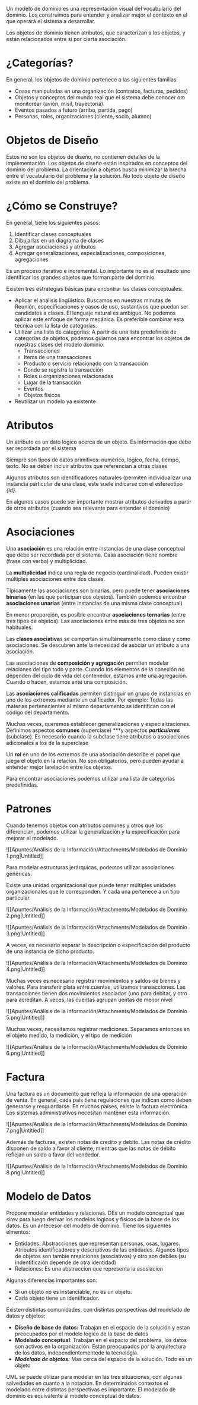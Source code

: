 Un modelo de dominio es una representación visual del vocabulario del dominio.  Los construimos para entender y analizar mejor el contexto en el que operará el sistema a desarrollar.

Los objetos de dominio tienen atributos, que caracterizan a los objetos, y están relacionados entre si por cierta asociación.

# ¿Categorías?

En general, los objetos de dominio pertenece a las siguientes familias:

- Cosas manipuladas en una organización (contratos, facturas, pedidos)
- Objetos y conceptos del mundo real que el sistema debe conocer om monitorear (avión, misil, trayectoria)
- Eventos pasados a futuro (arribo, partida, pago)
- Personas, roles, organizaciones (cliente, socio, alumno)

# Objetos de Diseño

Estos no son los objetos de diseño, no contienen detalles de la implementación. Los objetos de diseño están inspirados en conceptos del dominio del problema. La orientación a objetos busca minimizar la brecha entre el vocabulario del problema y la solución. No todo objeto de diseño existe en el dominio del problema.

# ¿Cómo se Construye?

En general, tiene los siguientes pasos:

1. Identificar clases conceptuales
2. Dibujarlas en un diagrama de clases
3. Agregar asociaciones y atributos
4. Agregar generalizaciones, especializaciones, composiciones, agregaciones

Es un proceso iterativo e incremental. Lo importante no es el resultado sino identificar los grandes objetos que forman parte del dominio.

Existen tres estrategias básicas para encontrar las clases conceptuales:

- Aplicar el análisis lingüístico: Buscamos en nuestras minutas de Reunión, especificaciones y casos de uso, sustantivos que puedan ser candidatos a clases. El lenguaje natural es ambiguo. No podemos aplicar este enfoque de forma mecánica. Es preferible combinar esta técnica con la lista de categorías.
- Utilizar una lista de categorías: A partir de una lista predefinida de categorías de objetos, podemos guiarnos para encontrar los objetos de nuestras clases del modelo dominio:
    - Transacciones
    - Items de una transacciones
    - Producto o servicio relacionado con la transacción
    - Donde se registra la transacción
    - Roles u organizaciones relacionadas
    - Lugar de la transacción
    - Eventos
    - Objetos físicos
- Reutilizar un modelo ya existente

# Atributos

Un atributo es un dato lógico acerca de un objeto. Es información que debe ser recordada por el sistema

Siempre son tipos de datos primitivos: numérico, lógico, fecha, tiempo, texto. No se deben incluir atributos que referencian a otras clases

Algunos atributos son identificadores naturales (permiten individualizar una instancia particular de una clase, este suele indicarse con el estereotipo *{id}*.

En algunos casos puede ser importante mostrar atributos derivados a partir de otros atributos (cuando sea relevante para entender el dominio)

# Asociaciones

Una **asociación** es una relación entre instancias de una clase conceptual que debe ser recordada por el sistema. Casa asociación tiene nombre (frase con verbo) y multiplicidad. 

La **multiplicidad** indica una regla de negocio (cardinalidad). Pueden existir múltiples asociaciones entre dos clases. 

Típicamente las asociaciones son binarias, pero puede tener **asociaciones binarias** (en las que participan dos objetos). También podemos encontrar **asociaciones unarias** (entre instancias de una misma clase conceptual)

 En menor proporción, es posible encontrar **asociaciones ternarias** (entre tres tipos de objetos). Las asociaciones entre más de tres objetos no son habituales.

Las **clases asociativa**s se comportan simultáneamente como clase y como asociaciones. Se descubren ante la necesidad de asociar un atributo a una asociación.

Las asociaciones de **composición y agregación** permiten modelar relaciones del tipo todo y parte. Cuando los elementos de la conexión no dependen del ciclo de vida del contenedor, estamos ante una agregación. Cuando o hacen, estamos ante una composición.

Las **asociaciones calificadas** permiten distinguir un grupo de instancias en uno de los extremos mediante un calificador. Por ejemplo: Todas las materias pertenecientes al mismo departamento se identifican con el código del departamento. 

Muchas veces, queremos establecer generalizaciones y especializaciones. Definimos aspectos **comunes** (superclase) ***y aspectos ***particulares*** (subclase). Es necesario cuando la subclase tiene atributos o asociaciones adicionales a los de la superclase

Un ***rol*** en uno de los extremos de una asociación describe el papel que juega el objeto en la relación. No son obligatorios, pero pueden ayudar a entender mejor larelación entre los objetos.

Para encontrar asociaciones podemos utilizar una lista de categorías predefinidas.

# Patrones

Cuando tenemos objetos con atributos comunes y otros que los diferencian, podemos utilizar la generalización y la especificación para mejorar el modelado.

![[Apuntes/Análisis de la Información/Attachments/Modelados de Dominio 1.png|Untitled]]

Para modelar estructuras jerárquicas, podemos utilizar asociaciones genéricas.

Existe una unidad organizacional que puede tener múltiples unidades organizacionales que le corresponden. Y cada una pertenece a un tipo particular.

![[Apuntes/Análisis de la Información/Attachments/Modelados de Dominio 2.png|Untitled]]

![[Apuntes/Análisis de la Información/Attachments/Modelados de Dominio 3.png|Untitled]]

A veces, es necesario separar la descripción o especificación del producto de una instancia de dicho producto.

![[Apuntes/Análisis de la Información/Attachments/Modelados de Dominio 4.png|Untitled]]

Muchas veces es necesario registrar movimientos y saldos de bienes y valores. Para transferir plata entre cuentas, utilizamos transacciones. Las transacciones tienen dos movimientos asociados (uno para debitar, y otro para acreditan. A veces, las cuentas agrupan uentas de menor nivel

![[Apuntes/Análisis de la Información/Attachments/Modelados de Dominio 5.png|Untitled]]

Muchas veces, necesitamos registrar mediciones. Separamos entonces en el objeto medido, la medición, y el tipo de medición

![[Apuntes/Análisis de la Información/Attachments/Modelados de Dominio 6.png|Untitled]]

# Factura

Una factura es un documento que refleja la información de una operación de venta. En general, cada país tiene regulaciones que indican como deben generarse y resguardarse. En muchos países, existe la factura electrónica. Los sistemas administrativos necesitan mantener esta información.

![[Apuntes/Análisis de la Información/Attachments/Modelados de Dominio 7.png|Untitled]]

Además de facturas, existen notas de credito y debito. Las notas de crédito disponen de saldo a favor al cliente, mientras que las notas de débito reflejan un saldo a favor del vendedor. 

![[Apuntes/Análisis de la Información/Attachments/Modelados de Dominio 8.png|Untitled]]

# Modelo de Datos

Propone modelar entidades y relaciones. DEs un modelo conceptual que sirev para luego derivar los modelos logicos y fisicos de  la base de los datos. Es un antecesor del modelo de dominio. Tiene los siguientes elmentos:

- Entidades: Abstracciones que representan personas, osas, lugares. Atributos identificadores y descriptivos de las entidades. Algunos tipos de objetos son tambie nrealciones (asociativos) y otro son debiles (su indentificaión depende de otra identidad)
- Relaciones: Es una abstraccion que representa la asosiacion

Algunas diferencias importantes son:

- Si un objeto no es instanciable, no es un objeto.
- Cada objeto tiene un identificador.

Existen distintas comunidades, con distintas perspectivas del modelado de datos y objetos:

- **Diseño de base de datos:** Trabajan en el espacio de la solución y estan preocupados por el modelo logico de la base de datos
- **Modelado conceptual**: Trabajan en el espacio del problema, los datos son activos en la organización. Están preocupados por la arquitectura de los datos, independientementede la tecnología.
- ***Modelado de objetos:*** Mas cerca del espacio de la solución. Todo es un objeto

UML se puede utilizar para modelar en las tres situaciones, con algunas salvedades en cuanto a la notación. En determinados contextos el modelado entre distintas perspectivas es importante. El modelado de dominio es equivalente al modelo conceptual de datos.